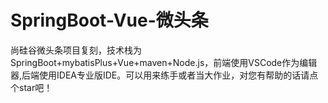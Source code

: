 # SpringBoot-Vue-微头条
尚硅谷微头条项目复刻，技术栈为SpringBoot+mybatisPlus+Vue+maven+Node.js，前端使用VSCode作为编辑器,后端使用IDEA专业版IDE。可以用来练手或者当大作业，对您有帮助的话请点个star吧！
